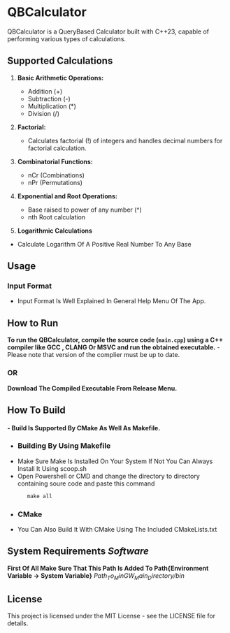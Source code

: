 # QBCalculator

QBCalculator is a QueryBased Calculator built with C++23, capable of performing various types of calculations.

## Supported Calculations

1. **Basic Arithmetic Operations:**
   - Addition (+)
   - Subtraction (-)
   - Multiplication (*)
   - Division (/)

2. **Factorial:**
   - Calculates factorial (!) of integers and handles decimal numbers for factorial calculation.

3. **Combinatorial Functions:**
   - nCr (Combinations)
   - nPr (Permutations)

4. **Exponential and Root Operations:**
   - Base raised to power of any number (^)
   - nth Root calculation
5.  **Logarithmic Calculations**
   - Calculate Logarithm Of A Positive Real Number To Any Base

## Usage

### Input Format
-   Input Format Is Well Explained In General Help Menu Of The App.
      
## How to Run

**To run the QBCalculator, compile the source code (`main.cpp`) using a C++ compiler like GCC , CLANG Or MSVC and run the obtained executable.**
     - Please note that version of the complier must be up to date.
###                   OR
**Download The Compiled Executable From Release Menu.**

## How To Build
#### - Build Is Supported By CMake As Well As Makefile.
- ### Building By Using Makefile
- Make Sure Make Is Installed On Your System If Not You Can Always Install It Using scoop.sh
- Open Powershell or CMD and change the directory to directory containing soure code and paste this command
  ```makefile
     make all
  ```
- ### CMake
-  You Can Also Build It With CMake Using The Included CMakeLists.txt

## System Requirements *Software*
   **First Of All Make Sure That This Path Is Added To Path{Environment Variable -> System Variable}**
   *$Path_To_MinGW_Main_Directory$/bin*

## License

This project is licensed under the MIT License - see the LICENSE file for details.
